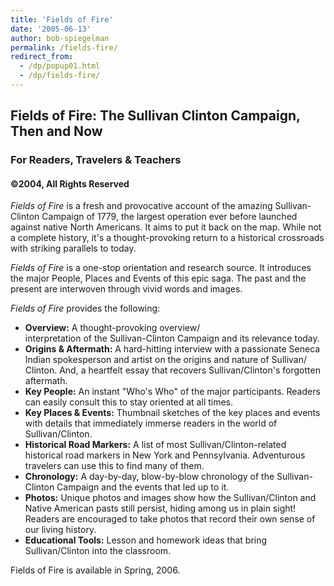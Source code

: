 ```yaml
---
title: 'Fields of Fire'
date: '2005-06-13'
author: bob-spiegelman
permalink: /fields-fire/
redirect_from:
  - /dp/popup01.html
  - /dp/fields-fire/
---
```

## Fields of Fire: The Sullivan Clinton Campaign, Then and Now
### For Readers, Travelers & Teachers
#### ©2004, All Rights Reserved

_Fields of Fire_ is a fresh and provocative account of the amazing Sullivan-Clinton Campaign of 1779, the largest operation ever before launched against native North Americans. It aims to put it back on the map. While not a complete history, it's a thought-provoking return to a historical crossroads with striking parallels to today.

_Fields of Fire_  is a one-stop orientation and research source. It introduces the major People, Places and Events of this epic saga. The past and the present are interwoven through vivid words and images.

_Fields of Fire_ provides the following:

*   **Overview:** A thought-provoking overview/  
    interpretation of the Sullivan-Clinton Campaign and its relevance today.
*   **Origins & Aftermath:** A hard-hitting interview with a passionate Seneca Indian spokesperson and artist on the origins and nature of Sullivan/  
    Clinton. And, a heartfelt essay that recovers Sullivan/Clinton's forgotten aftermath.
*   **Key People:** An instant "Who's Who" of the major participants. Readers can easily consult this to stay oriented at all times.
*   **Key Places & Events:** Thumbnail sketches of the key places and events with details that immediately immerse readers in the world of Sullivan/Clinton.
*   **Historical Road Markers:** A list of most Sullivan/Clinton-related historical road markers in New York and Pennsylvania. Adventurous travelers can use this to find many of them.
*   **Chronology:** A day-by-day, blow-by-blow chronology of the Sullivan-Clinton Campaign and the events that led up to it.
*   **Photos:** Unique photos and images show how the Sullivan/Clinton and Native American pasts still persist, hiding among us in plain sight! Readers are encouraged to take photos that record their own sense of our living history.
*   **Educational Tools:** Lesson and homework ideas that bring Sullivan/Clinton into the classroom.

Fields of Fire is available in Spring, 2006.
